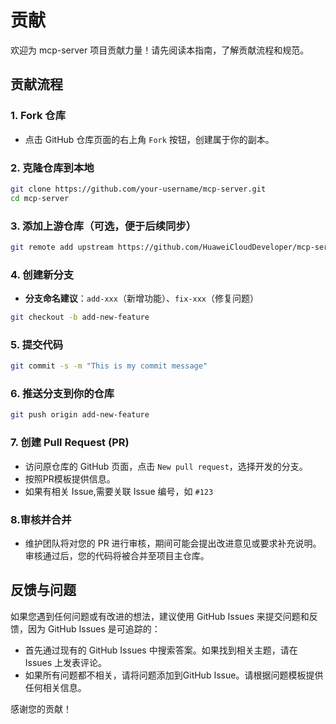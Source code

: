 # 贡献

欢迎为 mcp-server 项目贡献力量！请先阅读本指南，了解贡献流程和规范。

## 贡献流程

### 1. Fork 仓库

- 点击 GitHub 仓库页面的右上角 `Fork` 按钮，创建属于你的副本。

### 2. 克隆仓库到本地

```bash
git clone https://github.com/your-username/mcp-server.git
cd mcp-server
```

### 3. 添加上游仓库（可选，便于后续同步）

```bash
git remote add upstream https://github.com/HuaweiCloudDeveloper/mcp-server.git
```

### 4. 创建新分支

- **分支命名建议**：`add-xxx`（新增功能）、`fix-xxx`（修复问题）

```bash
git checkout -b add-new-feature
```

### 5. 提交代码

```bash
git commit -s -m "This is my commit message"  
```

### 6. 推送分支到你的仓库

```bash
git push origin add-new-feature
```

### 7. 创建 Pull Request (PR)

- 访问原仓库的 GitHub 页面，点击 `New pull request`，选择开发的分支。
- 按照PR模板提供信息。
- 如果有相关 Issue,需要关联 Issue 编号，如 `#123`

### 8.审核并合并

- 维护团队将对您的 PR 进行审核，期间可能会提出改进意见或要求补充说明。审核通过后，您的代码将被合并至项目主仓库。

## 反馈与问题

如果您遇到任何问题或有改进的想法，建议使用 GitHub Issues 来提交问题和反馈，因为 GitHub Issues 是可追踪的：

- 首先通过现有的 GitHub Issues 中搜索答案。如果找到相关主题，请在 Issues 上发表评论。
- 如果所有问题都不相关，请将问题添加到GitHub Issue。请根据问题模板提供任何相关信息。

感谢您的贡献！
